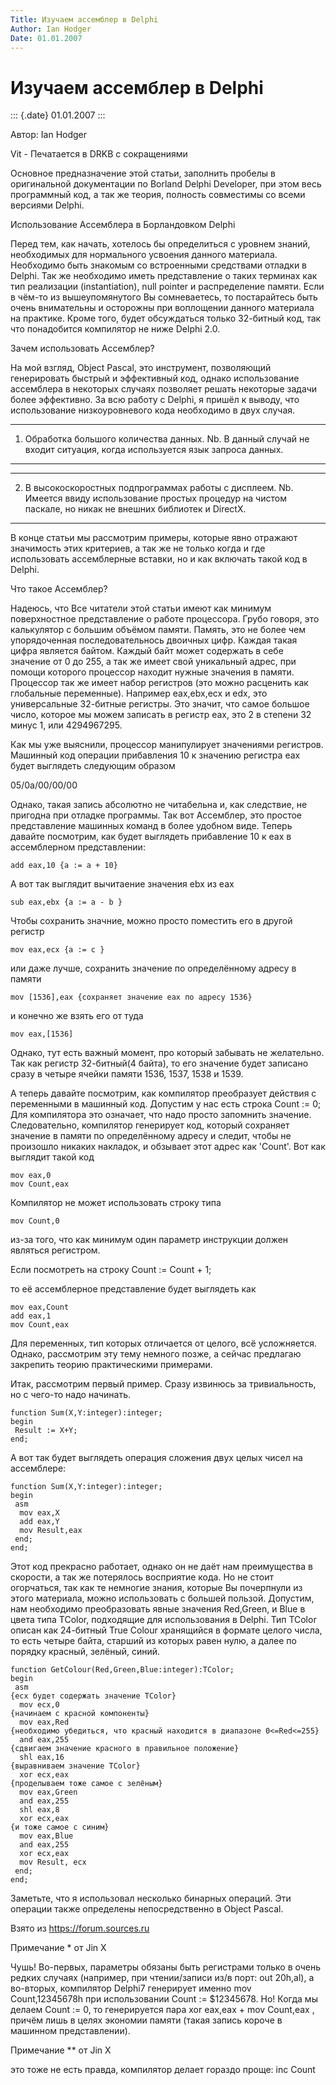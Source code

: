 ```yaml
---
Title: Изучаем ассемблер в Delphi
Author: Ian Hodger
Date: 01.01.2007
---
```



Изучаем ассемблер в Delphi
==========================

::: {.date}
01.01.2007
:::

Автор: Ian Hodger

Vit - Печатается в DRKB с сокращениями

Основное предназначение этой статьи, заполнить пробелы в оригинальной
документации по Borland Delphi Developer, при этом весь программный код,
а так же теория, полность совместимы со всеми версиями Delphi.

Использование Ассемблера в Борландовком Delphi

Перед тем, как начать, хотелось бы определиться с уровнем знаний,
необходимых для нормального усвоения данного материала. Необходимо быть
знакомым со встроенными средствами отладки в Delphi. Так же необходимо
иметь представление о таких терминах как тип реализации (instantiation),
null pointer и распределение памяти. Если в чём-то из вышеупомянутого Вы
сомневаетесь, то постарайтесь быть очень внимательны и осторожны при
воплощении данного материала на практике. Кроме того, будет обсуждаться
только 32-битный код, так что понадобится компилятор не ниже Delphi 2.0.

Зачем использовать Ассемблер?

На мой взгляд, Object Pascal, это инструмент, позволяющий генерировать
быстрый и эффективный код, однако использование ассемблера в некоторых
случаях позволяет решать некоторые задачи более эффективно. За всю
работу с Delphi, я пришёл к выводу, что использование низкоуровневого
кода необходимо в двух случая.

  ---- -----------------------------------------------------------------------------------------------------------------------
  1.   Обработка большого количества данных. Nb. В данный случай не входит ситуация, когда используется язык запроса данных.
  ---- -----------------------------------------------------------------------------------------------------------------------

  ---- ------------------------------------------------------------------------------------------------------------------------------------------------------------------
  2.   В высокоскоростных подпрограммах работы с дисплеем. Nb. Имеется ввиду использование простых процедур на чистом паскале, но никак не внешних библиотек и DirectX.
  ---- ------------------------------------------------------------------------------------------------------------------------------------------------------------------

В конце статьи мы рассмотрим примеры, которые явно отражают значимость
этих критериев, а так же не только когда и где использовать ассемблерные
вставки, но и как включать такой код в Delphi.

Что такое Ассемблер?

Надеюсь, что Все читатели этой статьи имеют как минимум поверхностное
представление о работе процессора. Грубо говоря, это калькулятор с
большим объёмом памяти. Память, это не более чем упорядоченная
последовательнось двоичных цифр. Каждая такая цифра является байтом.
Каждый байт может содержать в себе значение от 0 до 255, а так же имеет
свой уникальный адрес, при помощи которого процессор находит нужные
значения в памяти. Процессор так же имеет набор регистров (это можно
расценить как глобальные переменные). Например eax,ebx,ecx и edx, это
универсальные 32-битные регистры. Это значит, что самое большое число,
которое мы можем записать в регистр eax, это 2 в степени 32 минус 1, или
4294967295.

Как мы уже выяснили, процессор манипулирует значениями регистров.
Машинный код операции прибавления 10 к значению регистра eax будет
выглядеть следующим образом

05/0a/00/00/00

Однако, такая запись абсолютно не читабельна и, как следствие, не
пригодна при отладке программы. Так вот Ассемблер, это простое
представление машинных команд в более удобном виде. Теперь давайте
посмотрим, как будет выглядеть прибавление 10 к eax в ассемблерном
представлении:

    add eax,10 {a := a + 10}

А вот так выглядит вычитаение значения ebx из eax

    sub eax,ebx {a := a - b } 

Чтобы сохранить значние, можно просто поместить его в другой регистр

    mov eax,ecx {a := c }

или даже лучше, сохранить значение по определённому адресу в памяти

    mov [1536],eax {сохраняет значение eax по адресу 1536}

и конечно же взять его от туда

    mov eax,[1536] 

Однако, тут есть важный момент, про который забывать не желательно. Так
как регистр 32-битный(4 байта), то его значение будет записано сразу в
четыре ячейки памяти 1536, 1537, 1538 и 1539.

А теперь давайте посмотрим, как компилятор преобразует действия с
переменными в машинный код. Допустим у нас есть строка Count := 0; Для
компилятора это означает, что надо просто запомнить значение.
Следовательно, компилятор генерирует код, который сохраняет значение в
памяти по определённому адресу и следит, чтобы не произошло никаких
накладок, и обзывает этот адрес как \'Count\'. Вот как выглядит такой
код

    mov eax,0 
    mov Count,eax 

Компилятор не может использовать строку типа

    mov Count,0 

из-за того, что как минимум один параметр инструкции должен являться
регистром.

Если посмотреть на строку Count := Count + 1;

то её ассемблерное представление будет выглядеть как

    mov eax,Count 
    add eax,1 
    mov Count,eax

Для переменных, тип которых отличается от целого, всё усложняется.
Однако, рассмотрим эту тему немного позже, а сейчас предлагаю закрепить
теорию практическими примерами.

Итак, рассмотрим первый пример. Сразу извинюсь за тривиальность, но с
чего-то надо начинать.

    function Sum(X,Y:integer):integer; 
    begin 
     Result := X+Y; 
    end; 

А вот так будет выглядеть операция сложения двух целых чисел на
ассемблере:

    function Sum(X,Y:integer):integer; 
    begin 
     asm
      mov eax,X
      add eax,Y
      mov Result,eax
     end;
    end;

Этот код прекрасно работает, однако он не даёт нам преимущества в
скорости, а так же потерялось восприятие кода. Но не стоит огорчаться,
так как те немногие знания, которые Вы почерпнули из этого материала,
можно использовать с большей пользой. Допустим, нам необходимо
преобразовать явные значения Red,Green, и Blue в цвета типа TColor,
подходящие для использования в Delphi. Тип TColor описан как 24-битный
True Colour хранящийся в формате целого числа, то есть четыре байта,
старший из которых равен нулю, а далее по порядку красный, зелёный,
синий.

    function GetColour(Red,Green,Blue:integer):TColor; 
    begin 
     asm
    {ecx будет содержать значение TColor}
      mov ecx,0 
    {начинаем с красной компоненты}
      mov eax,Red 
    {необходимо убедиться, что красный находится в диапазоне 0<=Red<=255}
      and eax,255 
    {сдвигаем значение красного в правильное положение}
      shl eax,16 
    {выравниваем значение TColor}
      xor ecx,eax 
    {проделываем тоже самое с зелёным}
      mov eax,Green 
      and eax,255
      shl eax,8
      xor ecx,eax
    {и тоже самое с синим}
      mov eax,Blue 
      and eax,255
      xor ecx,eax
      mov Result, ecx
     end;
    end; 

Заметьте, что я использовал несколько бинарных операций. Эти операции
также определены непосредственно в Object Pascal.

Взято из <https://forum.sources.ru>

Примечание * от Jin X

Чушь! Во-первых, параметры обязаны быть регистрами только в очень редких
случаях (например, при чтении/записи из/в порт: out 20h,al), а
во-вторых, компилятор Delphi7 генерирует именно mov Count,12345678h при
использовании Count := \$12345678. Но! Когда мы делаем Count := 0, то
генерируется пара xor eax,eax + mov Count,eax , причём лишь в целях
экономии памяти (такая запись короче в машинном представлении).

Примечание ** от Jin X

это тоже не есть правда, компилятор делает гораздо проще: inc Count
